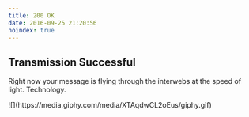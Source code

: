 ```yaml
---
title: 200 OK
date: 2016-09-25 21:20:56
noindex: true
---
```


## Transmission Successful

Right now your message is flying through the interwebs at the speed of light. Technology.

<div class="stretch">
    ![](https://media.giphy.com/media/XTAqdwCL2oEus/giphy.gif)
</div>  
